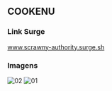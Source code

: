 ## COOKENU

### Link Surge 
www.scrawny-authority.surge.sh


### Imagens
![02](https://user-images.githubusercontent.com/87208591/146596391-5eee7931-e40a-43f0-984f-113ce881ee38.png)
![01](https://user-images.githubusercontent.com/87208591/146596403-4b648808-153a-4449-8866-b42e1988a5c6.png)

